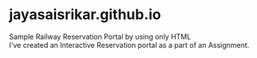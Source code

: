 # jayasaisrikar.github.io
Sample Railway Reservation Portal by using only HTML<br>
I've created an Interactive Reservation portal as a part of an Assignment.
